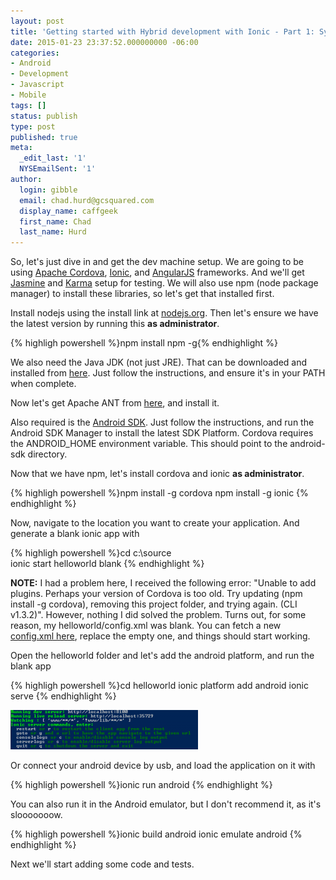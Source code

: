 ```yaml
---
layout: post
title: 'Getting started with Hybrid development with Ionic - Part 1: System Setup'
date: 2015-01-23 23:37:52.000000000 -06:00
categories:
- Android
- Development
- Javascript
- Mobile
tags: []
status: publish
type: post
published: true
meta:
  _edit_last: '1'
  NYSEmailSent: '1'
author:
  login: gibble
  email: chad.hurd@gcsquared.com
  display_name: caffgeek
  first_name: Chad
  last_name: Hurd 
---
```

So, let's just dive in and get the dev machine setup. We are going to be using [Apache Cordova](http://cordova.apache.org/), [Ionic](http://ionicframework.com/), and [AngularJS](https://angularjs.org/) frameworks. And we'll get [Jasmine](http://jasmine.github.io/2.1/introduction.html) and [Karma](http://karma-runner.github.io/0.12/index.html) setup for testing. We will also use npm (node package manager) to install these libraries, so let's get that installed first.

Install nodejs using the install link at [nodejs.org](http://nodejs.org/ "nodejs"). Then let's ensure we have the latest version by running this **as administrator**.

{% highligh powershell %}npm install npm -g{% endhighlight %}

We also need the Java JDK (not just JRE). That can be downloaded and installed from [here](http://www.oracle.com/technetwork/java/javase/downloads/jdk7-downloads-1880260.html). Just follow the instructions, and ensure it's in your PATH when complete.

Now let's get Apache ANT from [here](http://ant.apache.org/bindownload.cgi), and install it.

Also required is the [Android SDK](https://developer.android.com/sdk/installing/index.html?pkg=tools). Just follow the instructions, and run the Android SDK Manager to install the latest SDK Platform. Cordova requires the ANDROID_HOME environment variable. This should point to the android-sdk directory.

Now that we have npm, let's install cordova and ionic **as administrator**.

{% highligh powershell %}npm install -g cordova
npm install -g ionic
{% endhighlight %}

Now, navigate to the location you want to create your application. And generate a blank ionic app with

{% highligh powershell %}cd c:\source\
ionic start helloworld blank
{% endhighlight %}

**NOTE:** I had a problem here, I received the following error: "Unable to add plugins. Perhaps your version of Cordova is too old. Try updating (npm install -g cordova), removing this project folder, and trying again. (CLI v1.3.2)". However, nothing I did solved the problem. Turns out, for some reason, my helloworld/config.xml was blank. You can fetch a new [config.xml here](https://github.com/driftyco/ionic-app-base/blob/master/config.xml), replace the empty one, and things should start working.

Open the helloworld folder and let's add the android platform, and run the blank app

{% highligh powershell %}cd helloworld 
ionic platform add android
ionic serve
{% endhighlight %}

[![ionic_serve](assets/ionic_serve-300x63.png)](http://caffeinatedgeek.ca/wp-content/uploads/2015/01/ionic_serve.png)

Or connect your android device by usb, and load the application on it with

{% highligh powershell %}ionic run android
{% endhighlight %}

You can also run it in the Android emulator, but I don't recommend it, as it's slooooooow.

{% highligh powershell %}ionic build android
ionic emulate android
{% endhighlight %}

Next we'll start adding some code and tests.